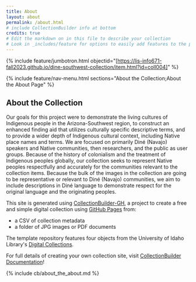 ```yaml
---
title: About
layout: about
permalink: /about.html
# include CollectionBuilder info at bottom
credits: true
# Edit the markdown on in this file to describe your collection
# Look in _includes/feature for options to easily add features to the page
---
```


{% include feature/jumbotron.html objectid="[https://lis-info671-fall2023.github.io/dine-southwest-collection/item.html?id=coll004]" %}

{% include feature/nav-menu.html sections="About the Collection;About the About Page" %}

## About the Collection

Our goals for this project were to demonstrate the living cultures of Indigenous people in the Arizona-Southwest region, to construct an enhanced finding aid that utilizes culturally specific descriptive terms, and to provide a wider depth of Indigenous cultural context, including Native place names and terms. We are focused on primarily Diné (Navajo) speakers and Native communities, then researchers, and the public as user groups. Because of the history of colonialism and the treatment of Indigenous peoples globally, our collection seeks to represent Native peoples respectfully and accurately for the communities relevant to the collection items. Because the bulk of the images in the collection are going to be representative or relevant to Diné (Navajo) communities, we aim to include descriptions in Diné language to demonstrate respect for the original language and the originating peoples. 

This site is generated using [CollectionBuilder-GH](https://collectionbuilding.github.io/gh/), a project to create a free and simple digital collection using [GitHub Pages](https://pages.github.com/) from: 

- a CSV of collection metadata
- a folder of JPG images or PDF documents

The template repository features four objects from the University of Idaho Library's [Digital Collections](https://www.lib.uidaho.edu/digital). 

For full details of creating your own collection site, visit [CollectionBuilder Documentation](https://collectionbuilder.github.io/cb-docs/)!

<!-- IMPORTANT!!! DELETE this comment and the include below when you are finished editing this page for your collection. The include below introduces about page features. They will show up on your collection's about page until you delete it.  -->
{% include cb/about_the_about.md %} 
